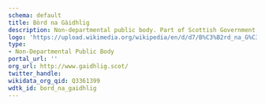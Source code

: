```yaml
---
schema: default
title: Bòrd na Gàidhlig
description: Non-departmental public body. Part of Scottish Government
logo: 'https://upload.wikimedia.org/wikipedia/en/d/d7/B%C3%B2rd_na_G%C3%A0idhlig.png'
type:
- Non-Departmental Public Body
portal_url: ''
org_url: http://www.gaidhlig.scot/
twitter_handle: 
wikidata_org_qid: Q3361399
wdtk_id: bord_na_gaidhlig
---
```

